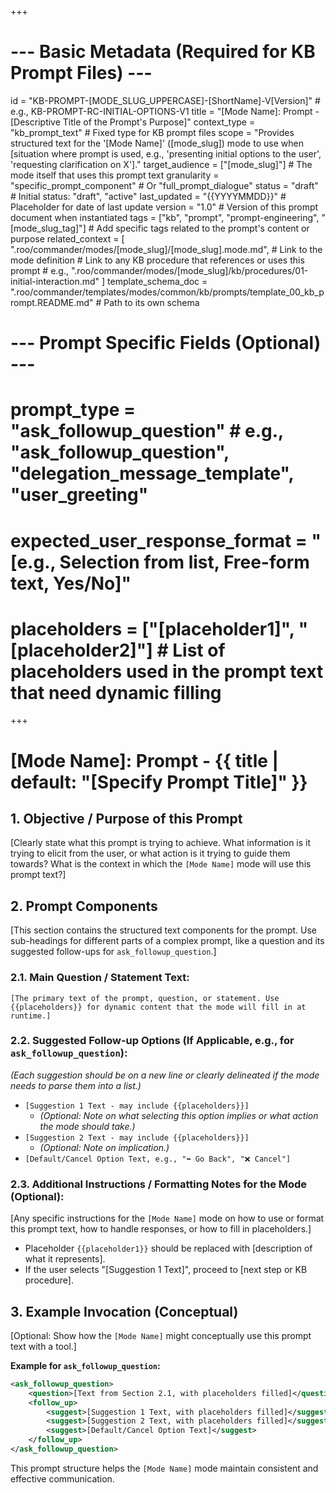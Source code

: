 +++
# --- Basic Metadata (Required for KB Prompt Files) ---
id = "KB-PROMPT-[MODE_SLUG_UPPERCASE]-[ShortName]-V[Version]" # e.g., KB-PROMPT-RC-INITIAL-OPTIONS-V1
title = "[Mode Name]: Prompt - [Descriptive Title of the Prompt's Purpose]"
context_type = "kb_prompt_text" # Fixed type for KB prompt files
scope = "Provides structured text for the '[Mode Name]' ([mode_slug]) mode to use when [situation where prompt is used, e.g., 'presenting initial options to the user', 'requesting clarification on X']."
target_audience = ["[mode_slug]"] # The mode itself that uses this prompt text
granularity = "specific_prompt_component" # Or "full_prompt_dialogue"
status = "draft" # Initial status: "draft", "active"
last_updated = "{{YYYYMMDD}}" # Placeholder for date of last update
version = "1.0" # Version of this prompt document when instantiated
tags = ["kb", "prompt", "prompt-engineering", "[mode_slug_tag]"] # Add specific tags related to the prompt's content or purpose
related_context = [
    ".roo/commander/modes/[mode_slug]/[mode_slug].mode.md", # Link to the mode definition
    # Link to any KB procedure that references or uses this prompt
    # e.g., ".roo/commander/modes/[mode_slug]/kb/procedures/01-initial-interaction.md"
]
template_schema_doc = ".roo/commander/templates/modes/common/kb/prompts/template_00_kb_prompt.README.md" # Path to its own schema

# --- Prompt Specific Fields (Optional) ---
# prompt_type = "ask_followup_question" # e.g., "ask_followup_question", "delegation_message_template", "user_greeting"
# expected_user_response_format = "[e.g., Selection from list, Free-form text, Yes/No]"
# placeholders = ["[placeholder1]", "[placeholder2]"] # List of placeholders used in the prompt text that need dynamic filling
+++

# [Mode Name]: Prompt - {{ title | default: "[Specify Prompt Title]" }}

## 1. Objective / Purpose of this Prompt

[Clearly state what this prompt is trying to achieve. What information is it trying to elicit from the user, or what action is it trying to guide them towards? What is the context in which the `[Mode Name]` mode will use this prompt text?]

## 2. Prompt Components

[This section contains the structured text components for the prompt. Use sub-headings for different parts of a complex prompt, like a question and its suggested follow-ups for `ask_followup_question`.]

### 2.1. Main Question / Statement Text:

```text
[The primary text of the prompt, question, or statement. Use {{placeholders}} for dynamic content that the mode will fill in at runtime.]
```

### 2.2. Suggested Follow-up Options (If Applicable, e.g., for `ask_followup_question`):

*(Each suggestion should be on a new line or clearly delineated if the mode needs to parse them into a list.)*

*   `[Suggestion 1 Text - may include {{placeholders}}]`
    *   *(Optional: Note on what selecting this option implies or what action the mode should take.)*
*   `[Suggestion 2 Text - may include {{placeholders}}]`
    *   *(Optional: Note on implication.)*
*   `[Default/Cancel Option Text, e.g., "⬅️ Go Back", "❌ Cancel"]`

### 2.3. Additional Instructions / Formatting Notes for the Mode (Optional):

[Any specific instructions for the `[Mode Name]` mode on how to use or format this prompt text, how to handle responses, or how to fill in placeholders.]
*   Placeholder `{{placeholder1}}` should be replaced with [description of what it represents].
*   If the user selects "[Suggestion 1 Text]", proceed to [next step or KB procedure].

## 3. Example Invocation (Conceptual)

[Optional: Show how the `[Mode Name]` might conceptually use this prompt text with a tool.]

**Example for `ask_followup_question`:**
```xml
<ask_followup_question>
    <question>[Text from Section 2.1, with placeholders filled]</question>
    <follow_up>
        <suggest>[Suggestion 1 Text, with placeholders filled]</suggest>
        <suggest>[Suggestion 2 Text, with placeholders filled]</suggest>
        <suggest>[Default/Cancel Option Text]</suggest>
    </follow_up>
</ask_followup_question>
```

This prompt structure helps the `[Mode Name]` mode maintain consistent and effective communication.